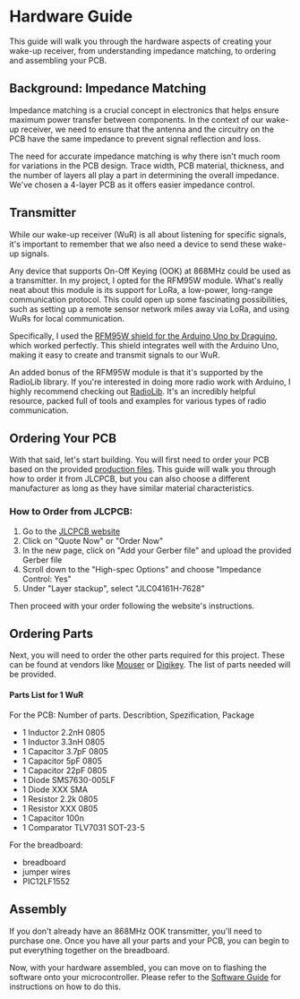 # Hardware Guide

This guide will walk you through the hardware aspects of creating your wake-up receiver, from understanding impedance matching, to ordering and assembling your PCB.

## Background: Impedance Matching

Impedance matching is a crucial concept in electronics that helps ensure maximum power transfer between components. In the context of our wake-up receiver, we need to ensure that the antenna and the circuitry on the PCB have the same impedance to prevent signal reflection and loss. 

The need for accurate impedance matching is why there isn't much room for variations in the PCB design. Trace width, PCB material, thickness, and the number of layers all play a part in determining the overall impedance. We've chosen a 4-layer PCB as it offers easier impedance control.

## Transmitter

While our wake-up receiver (WuR) is all about listening for specific signals, it's important to remember that we also need a device to send these wake-up signals. 

Any device that supports On-Off Keying (OOK) at 868MHz could be used as a transmitter. In my project, I opted for the RFM95W module. What's really neat about this module is its support for LoRa, a low-power, long-range communication protocol. This could open up some fascinating possibilities, such as setting up a remote sensor network miles away via LoRa, and using WuRs for local communication.

Specifically, I used the [RFM95W shield for the Arduino Uno by Draguino](https://github.com/jgromes/RadioLib), which worked perfectly. This shield integrates well with the Arduino Uno, making it easy to create and transmit signals to our WuR.

An added bonus of the RFM95W module is that it's supported by the RadioLib library. If you're interested in doing more radio work with Arduino, I highly recommend checking out [RadioLib](https://github.com/jgromes/RadioLib). It's an incredibly helpful resource, packed full of tools and examples for various types of radio communication.

## Ordering Your PCB
With that said, let's start building. You will first need to order your PCB based on the provided [production files](production/). This guide will walk you through how to order it from JLCPCB, but you can also choose a different manufacturer as long as they have similar material characteristics.

### How to Order from JLCPCB:

1. Go to the [JLCPCB website](https://jlcpcb.com/)
2. Click on "Quote Now" or "Order Now"
3. In the new page, click on "Add your Gerber file" and upload the provided Gerber file
4. Scroll down to the "High-spec Options" and choose "Impedance Control: Yes"
5. Under "Layer stackup", select "JLC04161H-7628"

Then proceed with your order following the website's instructions.

## Ordering Parts

Next, you will need to order the other parts required for this project. These can be found at vendors like [Mouser](https://www.mouser.com/) or [Digikey](https://www.digikey.com/). The list of parts needed will be provided.

#### Parts List for 1 WuR
For the PCB:
Number of parts. Describtion, Spezification, Package
- 1 Inductor 2.2nH 0805
- 1 Inductor 3.3nH 0805
- 1 Capacitor 3.7pF 0805
- 1 Capacitor 5pF 0805
- 1 Capacitor 22pF 0805
- 1 Diode SMS7630-005LF
- 1 Diode XXX SMA
- 1 Resistor 2.2k 0805
- 1 Resistor XXX 0805
- 1 Capacitor 100n
- 1 Comparator TLV7031 SOT-23-5

For the breadboard:
- breadboard
- jumper wires
- PIC12LF1552

## Assembly

If you don't already have an 868MHz OOK transmitter, you'll need to purchase one. Once you have all your parts and your PCB, you can begin to put everything together on the breadboard.

Now, with your hardware assembled, you can move on to flashing the software onto your microcontroller. Please refer to the [Software Guide](../software/README.md) for instructions on how to do this.
